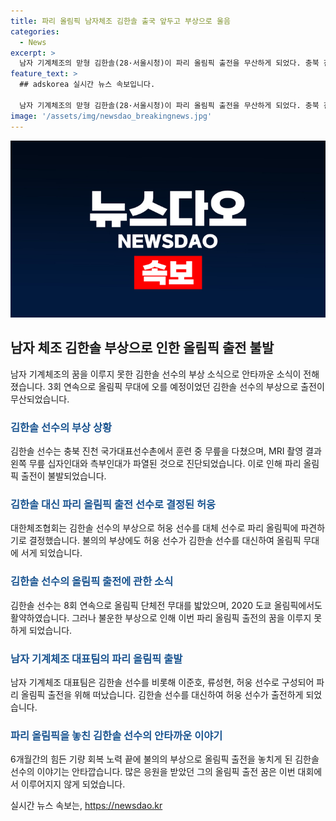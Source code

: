 ```yaml
---
title: 파리 올림픽 남자체조 김한솔 출국 앞두고 부상으로 울음
categories:
  - News
excerpt: >
  남자 기계체조의 맏형 김한솔(28·서울시청)이 파리 올림픽 출전을 무산하게 되었다. 충북 진천 국가대표선수촌에서 훈련 중 무릎을 다치면서 불의의 부상을 입었고, 왼쪽 무릎 십자인대와 측부인대 파열로 진단을 받았다. 출전 대체로 허웅(24·제천시청)이 파리 올림픽에 파견되기로 결정되었다. 김한솔은 3회 연속 올림픽 출전의 꿈을 접게 되었는데, 이에 안타까움이 컸다.
feature_text: >
  ## adskorea 실시간 뉴스 속보입니다.

  남자 기계체조의 맏형 김한솔(28·서울시청)이 파리 올림픽 출전을 무산하게 되었다. 충북 진천 국가대표선수촌에서 훈련 중 무릎을 다치면서 불의의 부상을 입었고, 왼쪽 무릎 십자인대와 측부인대 파열로 진단을 받았다. 출전 대체로 허웅(24·제천시청)이 파리 올림픽에 파견되기로 결정되었다. 김한솔은 3회 연속 올림픽 출전의 꿈을 접게 되었는데, 이에 안타까움이 컸다.
image: '/assets/img/newsdao_breakingnews.jpg'
---
```


<p><img src="/assets/img/newsdao_breakingnews.jpg" alt="adskorea 속보" /></p>

<h2 data-ke-size="size26">남자 체조 김한솔 부상으로 인한 올림픽 출전 불발</h2>

<p data-ke-size="size16">남자 기계체조의 꿈을 이루지 못한 김한솔 선수의 부상 소식으로 안타까운 소식이 전해졌습니다. 3회 연속으로 올림픽 무대에 오를 예정이었던 김한솔 선수의 부상으로 출전이 무산되었습니다.</p>

<h3><b><span style="color: #1a5490;">김한솔 선수의 부상 상황</span></b></h3>

<p data-ke-size="size16">김한솔 선수는 충북 진천 국가대표선수촌에서 훈련 중 무릎을 다쳤으며, MRI 촬영 결과 왼쪽 무릎 십자인대와 측부인대가 파열된 것으로 진단되었습니다. 이로 인해 파리 올림픽 출전이 불발되었습니다.</p>

<h3><b><span style="color: #1a5490;">김한솔 대신 파리 올림픽 출전 선수로 결정된 허웅</span></b></h3>

<p data-ke-size="size16">대한체조협회는 김한솔 선수의 부상으로 허웅 선수를 대체 선수로 파리 올림픽에 파견하기로 결정했습니다. 불의의 부상에도 허웅 선수가 김한솔 선수를 대신하여 올림픽 무대에 서게 되었습니다.</p>

<h3><b><span style="color: #1a5490;">김한솔 선수의 올림픽 출전에 관한 소식</span></b></h3>

<p data-ke-size="size16">김한솔 선수는 8회 연속으로 올림픽 단체전 무대를 밟았으며, 2020 도쿄 올림픽에서도 활약하였습니다. 그러나 불운한 부상으로 인해 이번 파리 올림픽 출전의 꿈을 이루지 못하게 되었습니다.</p>

<h3><b><span style="color: #1a5490;">남자 기계체조 대표팀의 파리 올림픽 출발</span></b></h3>

<p data-ke-size="size16">남자 기계체조 대표팀은 김한솔 선수를 비롯해 이준호, 류성현, 허웅 선수로 구성되어 파리 올림픽 출전을 위해 떠났습니다. 김한솔 선수를 대신하여 허웅 선수가 출전하게 되었습니다.</p>

<h3><b><span style="color: #1a5490;">파리 올림픽을 놓친 김한솔 선수의 안타까운 이야기</span></b></h3>

<p data-ke-size="size16">6개월간의 힘든 기량 회복 노력 끝에 불의의 부상으로 올림픽 출전을 놓치게 된 김한솔 선수의 이야기는 안타깝습니다. 많은 응원을 받았던 그의 올림픽 출전 꿈은 이번 대회에서 이루어지지 않게 되었습니다.</p>
실시간 뉴스 속보는, <a href="https://newsdao.kr" rel="dofollow">https://newsdao.kr</a>


